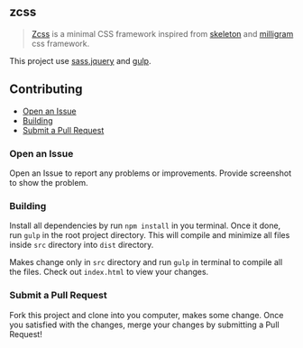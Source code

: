 zcss
---

> [Zcss](https://style.zammani.com) is a minimal CSS framework inspired from [skeleton](http://getskeleton.com/) and [milligram](https://milligram.io/) css framework.

This project use [sass](https://sass-lang.com/guide),[jquery](https://www.w3schools.com/jquery/default.asp) and [gulp](https://gulpjs.com/).
## Contributing
- [Open an Issue](#open-an-issu)
- [Building](#building)
- [Submit a Pull Request](#submit-a-pull-request)

### Open an Issue
Open an Issue to report any problems or improvements. Provide screenshot to show the problem.

### Building
Install all dependencies by run `npm install` in you terminal. Once it done, run `gulp` in the root project directory. This will compile and minimize all files inside `src` directory into `dist` directory.

Makes change only in `src` directory and run `gulp` in terminal to compile all the files. Check out `index.html` to view your changes.

### Submit a Pull Request
Fork this project and clone into you computer, makes some change. Once you satisfied with the changes, merge your changes by submitting a Pull Request!